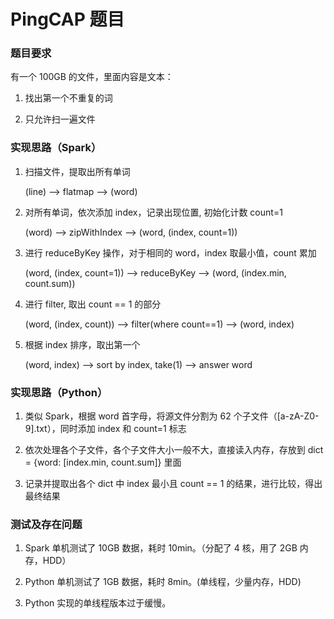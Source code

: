 # PingCAP 题目

### 题目要求

有一个 100GB 的文件，里面内容是文本：

1. 找出第一个不重复的词

2. 只允许扫一遍文件

### 实现思路（Spark）

1. 扫描文件，提取出所有单词

    (line) --> flatmap --> (word)

2. 对所有单词，依次添加 index，记录出现位置, 初始化计数 count=1

    (word) --> zipWithIndex --> (word, (index, count=1))

3. 进行 reduceByKey 操作，对于相同的 word，index 取最小值，count 累加

    (word, (index, count=1)) --> reduceByKey --> (word, (index.min, count.sum))

4. 进行 filter, 取出 count == 1 的部分

    (word, (index, count)) --> filter(where count==1) --> (word, index)

5. 根据 index 排序，取出第一个

    (word, index) --> sort by index, take(1) --> answer word

### 实现思路（Python）

1. 类似 Spark，根据 word 首字母，将源文件分割为 62 个子文件（[a-zA-Z0-9].txt），同时添加 index 和 count=1 标志

2. 依次处理各个子文件，各个子文件大小一般不大，直接读入内存，存放到 dict = {word: [index.min, count.sum]} 里面

3. 记录并提取出各个 dict 中 index 最小且 count == 1 的结果，进行比较，得出最终结果

### 测试及存在问题

1. Spark 单机测试了 10GB 数据，耗时 10min。（分配了 4 核，用了 2GB 内存，HDD）

2. Python 单机测试了 1GB 数据，耗时 8min。(单线程，少量内存，HDD)

3. Python 实现的单线程版本过于缓慢。
